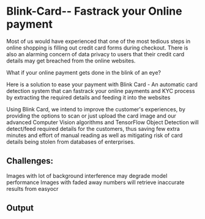 # Blink-Card-- Fastrack your Online payment

Most of us would have experienced that one of the most tedious steps in online shopping is filling out credit card forms during checkout. There is also an alarming concern of data privacy to users that their credit card details may get breached from the online websites.

What if your online payment gets done in the blink of an eye?

Here is a solution to ease your payment with Blink Card - An automatic card detection system that can fastrack your online payments and KYC process by extracting the required details and feeding it into the websites

Using Blink Card, we intend to improve the customer's experiences, by providing the options to scan or just upload the card image and our advanced Computer Vision algorithms and TensorFlow Object Detection will detect/feed required details for the customers, thus saving few extra minutes and effort of manual reading as well as mitigating risk of card details being stolen from databases of enterprises.

## Challenges:

Images with lot of background interference may degrade model performance
Images with faded away numbers will retrieve inaccurate results from easyocr

## Output


